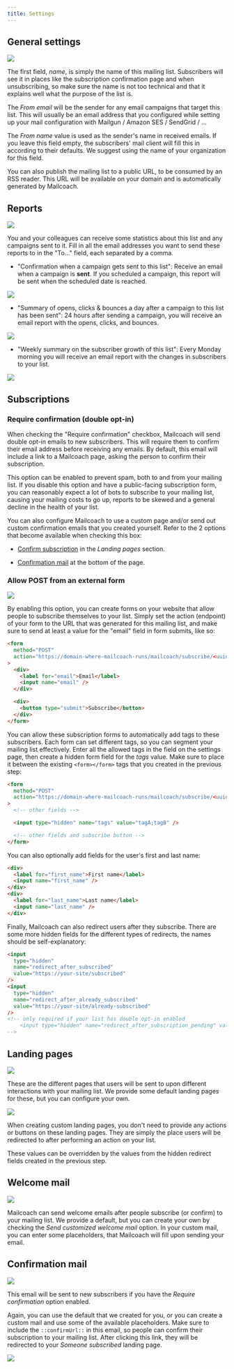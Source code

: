 ```yaml
---
title: Settings
---
```


## General settings

![](https://mailcoach.app/images/docs/v2/app/lists/settings-general.png)

The first field, _name_, is simply the name of this mailing list. Subscribers will see it in places like the subscription confirmation page and when unsubscribing, so make sure the name is not too technical and that it explains well what the purpose of the list is.

The _From email_ will be the sender for any email campaigns that target this list. This will usually be an email address that you configured while setting up your mail configuration with Mailgun / Amazon SES / SendGrid / …

The _From name_ value is used as the sender's name in received emails. If you leave this field empty, the subscribers' mail client will fill this in according to their defaults. We suggest using the name of your organization for this field.

You can also publish the mailing list to a public URL, to be consumed by an RSS reader. This URL will be available on your domain and is automatically generated by Mailcoach.

## Reports

![](https://mailcoach.app/images/docs/v2/app/lists/settings-reports.png)

You and your colleagues can receive some statistics about this list and any campaigns sent to it. Fill in all the email addresses you want to send these reports to in the "To…" field, each separated by a comma.

- "Confirmation when a campaign gets sent to this list": Receive an email when a campaign is **sent**. If you scheduled a campaign, this report will be sent when the scheduled date is reached.

![](https://mailcoach.app/images/docs/v2/app/lists/reports-campaign-sent.png)

- "Summary of opens, clicks & bounces a day after a campaign to this list has been sent": 24 hours after sending a campaign, you will receive an email report with the opens, clicks, and bounces.

![](https://mailcoach.app/images/docs/v2/app/lists/reports-campaign-summary.png)

- "Weekly summary on the subscriber growth of this list": Every Monday morning you will receive an email report with the changes in subscribers to your list.

![](https://mailcoach.app/images/docs/v2/app/lists/reports-list-summary.png)

## Subscriptions

### Require confirmation (double opt-in)

When checking the "Require confirmation" checkbox, Mailcoach will send double opt-in emails to new subscribers. This will require them to confirm their email address before receiving any emails. By default, this email will include a link to a Mailcoach page, asking the person to confirm their subscription.

This option can be enabled to prevent spam, both to and from your mailing list. If you disable this option and have a public-facing subscription form, you can reasonably expect a lot of bots to subscribe to your mailing list, causing your mailing costs to go up, reports to be skewed and a general decline in the health of your list.

You can also configure Mailcoach to use a custom page and/or send out custom confirmation emails that you created yourself. Refer to the 2 options that become available when checking this box:

- [Confirm subscription](/docs/v2/app/lists/settings#landing-pages) in the _Landing pages_ section.

- [Confirmation mail](/docs/v2/app/lists/settings#confirmation-mail) at the bottom of the page.

### Allow POST from an external form

![](https://mailcoach.app/images/docs/v2/app/lists/settings-subscriptions-external-form.png)

By enabling this option, you can create forms on your website that allow people to subscribe themselves to your list. Simply set the action (endpoint) of your form to the URL that was generated for this mailing list, and make sure to send at least a value for the "email" field in form submits, like so:

```html
<form
  method="POST"
  action="https://domain-where-mailcoach-runs/mailcoach/subscribe/<uuid-of-emaillist>"
>
  <div>
    <label for="email">Email</label>
    <input name="email" />
  </div>

  <div>
    <button type="submit">Subscribe</button>
  </div>
</form>
```

You can allow these subscription forms to automatically add tags to these subscribers. Each form can set different tags, so you can segment your mailing list effectively. Enter all the allowed tags in the field on the settings page, then create a hidden form field for the _tags_ value. Make sure to place it between the existing `<form></form>` tags that you created in the previous step:

```html
<form
  method="POST"
  action="https://domain-where-mailcoach-runs/mailcoach/subscribe/<uuid-of-emaillist>"
>
  <!-- other fields -->

  <input type="hidden" name="tags" value="tagA;tagB" />

  <!-- other fields and subscribe button -->
</form>
```

You can also optionally add fields for the user's first and last name:

```html
<div>
  <label for="first_name">First name</label>
  <input name="first_name" />
</div>
<div>
  <label for="last_name">Last name</label>
  <input name="last_name" />
</div>
```

Finally, Mailcoach can also redirect users after they subscribe. There are some more hidden fields for the different types of redirects, the names should be self-explanatory:

```html
<input
  type="hidden"
  name="redirect_after_subscribed"
  value="https://your-site/subscribed"
/>
<input
  type="hidden"
  name="redirect_after_already_subscribed"
  value="https://your-site/already-subscribed"
/>
<!-- only required if your list has double opt-in enabled
    <input type="hidden" name="redirect_after_subscription_pending" value="https://your-site/redirect-after-pending" />
-->
```

## Landing pages

![](https://mailcoach.app/images/docs/v2/app/lists/settings-landing-pages.png)

These are the different pages that users will be sent to upon different interactions with your mailing list. We provide some default landing pages for these, but you can configure your own.

![](https://mailcoach.app/images/docs/v2/app/lists/settings-default-confirmation.png)

When creating custom landing pages, you don't need to provide any actions or buttons on these landing pages. They are simply the place users will be redirected to after performing an action on your list.

These values can be overridden by the values from the hidden redirect fields created in the previous step.

## Welcome mail

![](https://mailcoach.app/images/docs/v2/app/lists/settings-welcome-mail.png)

Mailcoach can send welcome emails after people subscribe (or confirm) to your mailing list. We provide a default, but you can create your own by checking the _Send customized welcome mail_ option. In your custom mail, you can enter some placeholders, that Mailcoach will fill upon sending your email.

## Confirmation mail

![](https://mailcoach.app/images/docs/v2/app/lists/settings-confirmation-mail.png)

This email will be sent to new subscribers if you have the _Require confirmation_ option enabled.

Again, you can use the default that we created for you, or you can create a custom mail and use some of the available placeholders. Make sure to include the `::confirmUrl::` in this email, so people can confirm their subscription to your mailing list. After clicking this link, they will be redirected to your _Someone subscribed_ landing page.

![](https://mailcoach.app/images/docs/v2/app/lists/settings-default-confirmation-mail.png)
